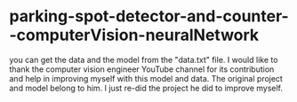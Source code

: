 # parking-spot-detector-and-counter--computerVision-neuralNetwork

you can get the data and the model from the "data.txt" file. I would like to thank the computer vision engineer YouTube channel for its contribution and help in improving myself with this model and data. The original project and model belong to him. I just re-did the project he did to improve myself.
